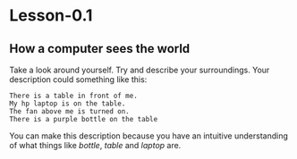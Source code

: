 # Lesson-0.1

## How a computer sees the world

Take a look around yourself. Try and describe your surroundings. Your description could something like this:

```
There is a table in front of me.
My hp laptop is on the table.
The fan above me is turned on.
There is a purple bottle on the table
```

You can make this description because you have an intuitive understanding of what things like *bottle*, *table* and *laptop* are. 

